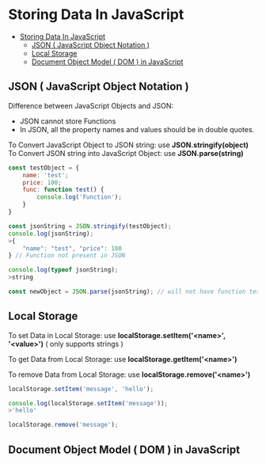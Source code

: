 # Storing Data In JavaScript

- [Storing Data In JavaScript](#storing-data-in-javascript)
  - [JSON ( JavaScript Object Notation )](#json--javascript-object-notation-)
  - [Local Storage](#local-storage)
  - [Document Object Model ( DOM ) in JavaScript](#document-object-model--dom--in-javascript)


## JSON ( JavaScript Object Notation )

Difference between JavaScript Objects and JSON:
- JSON cannot store Functions
- In JSON, all the property names and values should be in double quotes.

To Convert JavaScript Object to JSON string: use **JSON.stringify(object)**
To Convert JSON string into JavaScript Object: use **JSON.parse(string)**

```javascript
const testObject = {
    name: 'test';
    price: 100;
    func: function test() {
        console.log('Function');
    }
}

const jsonString = JSON.stringify(testObject);
console.log(jsonString);
>{
    "name": "test", "price": 100
} // Function not present in JSON   

console.log(typeof jsonString);
>string

const newObject = JSON.parse(jsonString); // will not have function test()
```

## Local Storage 

To set Data in Local Storage: use **localStorage.setItem('\<name>', '\<value>')** ( only supports strings )

To get Data from Local Storage: use **localStorage.getItem('\<name>')**

To remove Data from Local Storage: use **localStorage.remove('\<name>')**

```javascript
localStorage.setItem('message', 'hello');

console.log(localStorage.setItem('message'));
>'hello'

localStorage.remove('message');
```

## Document Object Model ( DOM ) in JavaScript
